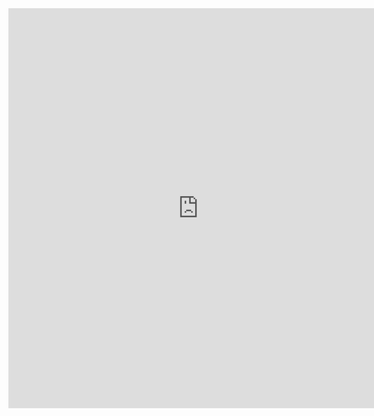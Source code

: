 <iframe src="https://docs.google.com/forms/d/e/1FAIpQLSdA3oZ8b4DLRsvY-ktcvwXrlNQ5NCfWCn_BA2F26xpdmIRjfg/viewform?embedded=true" width="760" height="800" frameborder="0" marginheight="0" marginwidth="0">Loading...</iframe>
